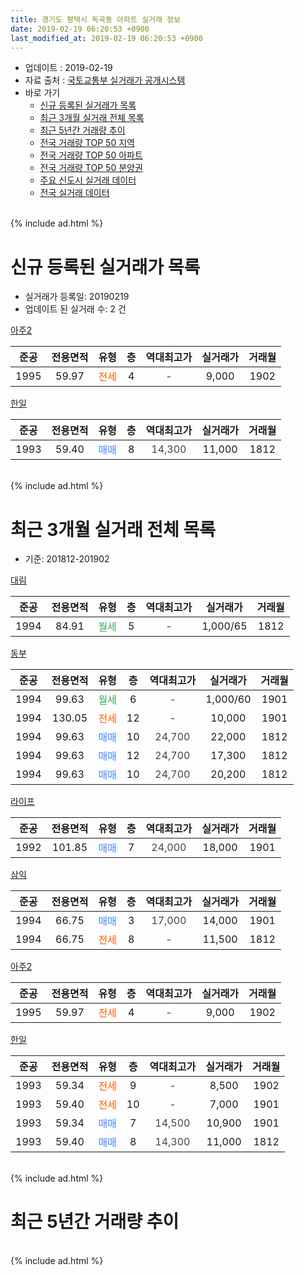 ```yaml
---
title: 경기도 평택시 독곡동 아파트 실거래 정보
date: 2019-02-19 06:20:53 +0900
last_modified_at: 2019-02-19 06:20:53 +0900
---
```


* 업데이트 : 2019-02-19
* 자료 출처 : [국토교통부 실거래가 공개시스템](http://rt.molit.go.kr)
* 바로 가기
    * [신규 등록된 실거래가 목록](#신규-등록된-실거래가-목록)
    * [최근 3개월 실거래 전체 목록](#최근-3개월-실거래-전체-목록)
    * [최근 5년간 거래량 추이](#최근-5년간-거래량-추이)
    * [전국 거래량 TOP 50 지역](https://inasie.github.io/apt-trade-info/최근-3개월-전국에서-가장-거래가-많이-발생한-지역)
    * [전국 거래량 TOP 50 아파트](https://inasie.github.io/apt-trade-info/최근-3개월-전국에서-가장-거래가-많이-발생한-아파트)
    * [전국 거래량 TOP 50 분양권](https://inasie.github.io/apt-trade-info/최근-3개월-전국에서-가장-거래가-많이-발생한-분양권)
    * [주요 신도시 실거래 데이터](https://inasie.github.io/apt-trade-info/주요-신도시)
    * [전국 실거래 데이터](https://inasie.github.io/apt-trade-info/전국)
<br>
{% include ad.html %}
<br>

# 신규 등록된 실거래가 목록
* 실거래가 등록일: 20190219
* 업데이트 된 실거래 수: 2 건


[아주2](https://search.naver.com/search.naver?query=%EA%B2%BD%EA%B8%B0%EB%8F%84+%ED%8F%89%ED%83%9D%EC%8B%9C+%EB%8F%85%EA%B3%A1%EB%8F%99+%EC%95%84%EC%A3%BC2)

|준공|전용면적|유형|층|역대최고가|실거래가|거래월|
|:---:|:---:|:---:|:---:|:---:|:---:|:---:|
|1995|59.97|<span style="color:#ff5a00">전세</span>|4|<span style="color:#444444">-</span>|9,000|1902|

[한일](https://search.naver.com/search.naver?query=%EA%B2%BD%EA%B8%B0%EB%8F%84+%ED%8F%89%ED%83%9D%EC%8B%9C+%EB%8F%85%EA%B3%A1%EB%8F%99+%ED%95%9C%EC%9D%BC)

|준공|전용면적|유형|층|역대최고가|실거래가|거래월|
|:---:|:---:|:---:|:---:|:---:|:---:|:---:|
|1993|59.40|<span style="color:#4285f3">매매</span>|8|<span style="color:#444444">14,300</span>|11,000|1812|


<br>
{% include ad.html %}
<br>

# 최근 3개월 실거래 전체 목록
* 기준: 201812-201902


[대림](https://search.naver.com/search.naver?query=%EA%B2%BD%EA%B8%B0%EB%8F%84+%ED%8F%89%ED%83%9D%EC%8B%9C+%EB%8F%85%EA%B3%A1%EB%8F%99+%EB%8C%80%EB%A6%BC)

|준공|전용면적|유형|층|역대최고가|실거래가|거래월|
|:---:|:---:|:---:|:---:|:---:|:---:|:---:|
|1994|84.91|<span style="color:#34a853">월세</span>|5|<span style="color:#444444">-</span>|1,000/65|1812|

[동부](https://search.naver.com/search.naver?query=%EA%B2%BD%EA%B8%B0%EB%8F%84+%ED%8F%89%ED%83%9D%EC%8B%9C+%EB%8F%85%EA%B3%A1%EB%8F%99+%EB%8F%99%EB%B6%80)

|준공|전용면적|유형|층|역대최고가|실거래가|거래월|
|:---:|:---:|:---:|:---:|:---:|:---:|:---:|
|1994|99.63|<span style="color:#34a853">월세</span>|6|<span style="color:#444444">-</span>|1,000/60|1901|
|1994|130.05|<span style="color:#ff5a00">전세</span>|12|<span style="color:#444444">-</span>|10,000|1901|
|1994|99.63|<span style="color:#4285f3">매매</span>|10|<span style="color:#444444">24,700</span>|22,000|1812|
|1994|99.63|<span style="color:#4285f3">매매</span>|12|<span style="color:#444444">24,700</span>|17,300|1812|
|1994|99.63|<span style="color:#4285f3">매매</span>|10|<span style="color:#444444">24,700</span>|20,200|1812|

[라이프](https://search.naver.com/search.naver?query=%EA%B2%BD%EA%B8%B0%EB%8F%84+%ED%8F%89%ED%83%9D%EC%8B%9C+%EB%8F%85%EA%B3%A1%EB%8F%99+%EB%9D%BC%EC%9D%B4%ED%94%84)

|준공|전용면적|유형|층|역대최고가|실거래가|거래월|
|:---:|:---:|:---:|:---:|:---:|:---:|:---:|
|1992|101.85|<span style="color:#4285f3">매매</span>|7|<span style="color:#444444">24,000</span>|18,000|1901|

[삼익](https://search.naver.com/search.naver?query=%EA%B2%BD%EA%B8%B0%EB%8F%84+%ED%8F%89%ED%83%9D%EC%8B%9C+%EB%8F%85%EA%B3%A1%EB%8F%99+%EC%82%BC%EC%9D%B5)

|준공|전용면적|유형|층|역대최고가|실거래가|거래월|
|:---:|:---:|:---:|:---:|:---:|:---:|:---:|
|1994|66.75|<span style="color:#4285f3">매매</span>|3|<span style="color:#444444">17,000</span>|14,000|1901|
|1994|66.75|<span style="color:#ff5a00">전세</span>|8|<span style="color:#444444">-</span>|11,500|1812|

[아주2](https://search.naver.com/search.naver?query=%EA%B2%BD%EA%B8%B0%EB%8F%84+%ED%8F%89%ED%83%9D%EC%8B%9C+%EB%8F%85%EA%B3%A1%EB%8F%99+%EC%95%84%EC%A3%BC2)

|준공|전용면적|유형|층|역대최고가|실거래가|거래월|
|:---:|:---:|:---:|:---:|:---:|:---:|:---:|
|1995|59.97|<span style="color:#ff5a00">전세</span>|4|<span style="color:#444444">-</span>|9,000|1902|

[한일](https://search.naver.com/search.naver?query=%EA%B2%BD%EA%B8%B0%EB%8F%84+%ED%8F%89%ED%83%9D%EC%8B%9C+%EB%8F%85%EA%B3%A1%EB%8F%99+%ED%95%9C%EC%9D%BC)

|준공|전용면적|유형|층|역대최고가|실거래가|거래월|
|:---:|:---:|:---:|:---:|:---:|:---:|:---:|
|1993|59.34|<span style="color:#ff5a00">전세</span>|9|<span style="color:#444444">-</span>|8,500|1902|
|1993|59.40|<span style="color:#ff5a00">전세</span>|10|<span style="color:#444444">-</span>|7,000|1901|
|1993|59.34|<span style="color:#4285f3">매매</span>|7|<span style="color:#444444">14,500</span>|10,900|1901|
|1993|59.40|<span style="color:#4285f3">매매</span>|8|<span style="color:#444444">14,300</span>|11,000|1812|


<br>
{% include ad.html %}
<br>

# 최근 5년간 거래량 추이


<div style="width:100%;">
    <canvas id="deal_progress" height="200"></canvas>
</div>

<script>
new Chart(document.getElementById("deal_progress"), {
    type: 'line',
    data: {
        labels: ['201402','201403','201404','201405','201406','201407','201408','201409','201410','201411','201412','201501','201502','201503','201504','201505','201506','201507','201508','201509','201510','201511','201512','201601','201602','201603','201604','201605','201606','201607','201608','201609','201610','201611','201612','201701','201702','201703','201704','201705','201706','201707','201708','201709','201710','201711','201712','201801','201802','201803','201804','201805','201806','201807','201808','201809','201810','201811','201812','201901','201902'],
        datasets: [{
            label: '매매',
            pointRadius: 1,
            data: [6, 12, 20, 15, 10, 9, 10, 11, 15, 12, 5, 20, 19, 20, 28, 24, 12, 16, 20, 16, 24, 15, 11, 10, 12, 13, 20, 11, 10, 12, 12, 8, 24, 8, 7, 7, 4, 13, 4, 12, 13, 12, 7, 15, 10, 6, 4, 5, 11, 6, 1, 5, 12, 5, 9, 3, 6, 3, 4, 3, 0],
            borderColor: "rgba(255, 201, 14, 1)",
            backgroundColor: "rgba(255, 201, 14, 0.5)",
            fill: false,
            lineTension: 0
        },{
            label: '전월세',
            pointRadius: 1,
            data: [8, 9, 6, 10, 6, 5, 6, 6, 5, 3, 12, 12, 4, 9, 5, 13, 4, 4, 8, 4, 8, 3, 9, 5, 4, 6, 3, 10, 12, 3, 3, 1, 8, 3, 4, 6, 10, 14, 7, 5, 3, 6, 6, 4, 5, 4, 1, 6, 7, 6, 5, 4, 9, 8, 4, 6, 4, 9, 2, 3, 2],
            borderColor: "rgba(0, 141, 185, 1)",
            backgroundColor: "rgba(0, 141, 185, 0.5)",
            fill: false,
            lineTension: 0
        }
        ]
    },
    options: {
        responsive: true,
        title: {
            display: false
        },
        tooltips: {
            mode: 'index',
            intersect: false
        },
        hover: {
            mode: 'nearest',
            intersect: true
        },
        scales: {
            xAxes: [{
                display: true,
                scaleLabel: {
                    display: true,
                    labelString: '년/월'
                }
            }],
            yAxes: [{
                display: true,
                ticks: {
                    suggestedMin: 0,
                },
                scaleLabel: {
                    display: true,
                    labelString: '실거래 수'
                }
            }]
        }
    }
});

</script>


<br>
{% include ad.html %}
<br>

